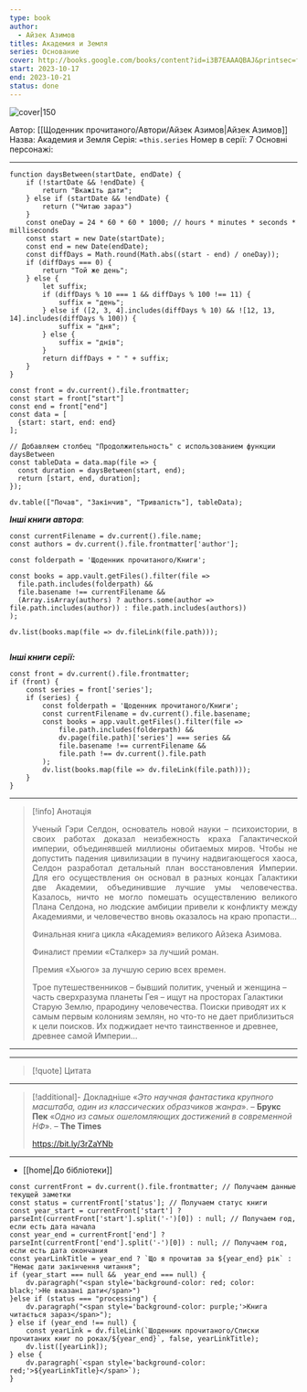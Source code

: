 ```yaml
---
type: book
author:
  - Айзек Азимов
titles: Академия и Земля
series: Основание
cover: http://books.google.com/books/content?id=i3B7EAAAQBAJ&printsec=frontcover&img=1&zoom=1&edge=curl&source=gbs_api
start: 2023-10-17
end: 2023-10-21
status: done
---
```

![cover|150](Айзек%20Азимов%20-%20Академия%20и%20Земля.jpg)

Автор: [[Щоденник прочитаного/Автори/Айзек Азимов|Айзек Азимов]]
Назва: Академия и Земля
Серія:  `=this.series`
Номер в серії: 7
Основні персонажі:

---
```dataviewjs
function daysBetween(startDate, endDate) {
	if (!startDate && !endDate) { 
		return "Вкажіть дати"; 
	} else if (startDate && !endDate) {
		return ("Читаю зараз")
	}
	const oneDay = 24 * 60 * 60 * 1000; // hours * minutes * seconds * milliseconds
	const start = new Date(startDate);
	const end = new Date(endDate);
	const diffDays = Math.round(Math.abs((start - end) / oneDay));
	if (diffDays === 0) {
		return "Той же день";   
	} else {
		let suffix;     
	    if (diffDays % 10 === 1 && diffDays % 100 !== 11) {
		    suffix = "день";     
	    } else if ([2, 3, 4].includes(diffDays % 10) && ![12, 13, 14].includes(diffDays % 100)) {
			suffix = "дня";     
		} else {       
			suffix = "днів";     
		}          
		return diffDays + " " + suffix;   
	} 
}  

const front = dv.current().file.frontmatter;
const start = front["start"]
const end = front["end"]
const data = [
  {start: start, end: end}
];

// Добавляем столбец "Продолжительность" с использованием функции daysBetween
const tableData = data.map(file => {
  const duration = daysBetween(start, end);
  return [start, end, duration];
});

dv.table(["Почав", "Закінчив", "Тривалість"], tableData);
```

***Інші книги автора***:
```dataviewjs
const currentFilename = dv.current().file.name;
const authors = dv.current().file.frontmatter['author'];

const folderpath = 'Щоденник прочитаного/Книги';

const books = app.vault.getFiles().filter(file =>
  file.path.includes(folderpath) &&
  file.basename !== currentFilename &&
  (Array.isArray(authors) ? authors.some(author => file.path.includes(author)) : file.path.includes(authors))
);

dv.list(books.map(file => dv.fileLink(file.path)));


```
***Інші книги серії:***
```dataviewjs
const front = dv.current().file.frontmatter;
if (front) {
	const series = front['series'];
	if (series) {
		const folderpath = 'Щоденник прочитаного/Книги';
		const currentFilename = dv.current().file.basename;
		const books = app.vault.getFiles().filter(file =>  
			file.path.includes(folderpath) && 
			dv.page(file.path)['series'] === series && 
			file.basename !== currentFilename &&
			file.path !== dv.current().file.path 
		);
		dv.list(books.map(file => dv.fileLink(file.path)));
	}
}

```

---
>[!info] Анотація
><p align="justify">Ученый Гэри Селдон, основатель новой науки – психоистории, в своих работах доказал неизбежность краха Галактической империи, объединявшей миллионы обитаемых миров. Чтобы не допустить падения цивилизации в пучину надвигающегося хаоса, Селдон разработал детальный план восстановления Империи. Для его осуществления он основал в разных концах Галактики две Академии, объединившие лучшие умы человечества. Казалось, ничто не могло помешать осуществлению великого Плана Селдона, но людские амбиции привели к конфликту между Академиями, и человечество вновь оказалось на краю пропасти…</p>
> Финальная книга цикла «Академия» великого Айзека Азимова.</p>
> Финалист премии «Сталкер» за лучший роман.</p>
> Премия «Хьюго» за лучшую серию всех времен.</p>
> Трое путешественников – бывший политик, ученый и женщина – часть сверхразума планеты Гея – ищут на просторах Галактики Старую Землю, прародину человечества. Поиски приводят их к самым первым колониям землян, но что-то не дает приблизиться к цели поисков. Их поджидает нечто таинственное и древнее, древнее самой Империи…</p>
___

****
>[!quote] Цитата

****
>[!additional]- Докладніше
>«*Это научная фантастика крупного масштаба, один из классических образчиков жанра*». – **Брукс Пек**
> «*Одно из самых ошеломляющих достижений в современной НФ*». – **The Times**
>
> https://bit.ly/3rZaYNb

****

- [[home|До бібліотеки]]

```dataviewjs
const currentFront = dv.current().file.frontmatter; // Получаем данные текущей заметки 
const status = currentFront['status']; // Получаем статус книги 
const year_start = currentFront['start'] ? parseInt(currentFront['start'].split('-')[0]) : null; // Получаем год, если есть дата начала 
const year_end = currentFront['end'] ? parseInt(currentFront['end'].split('-')[0]) : null; // Получаем год, если есть дата окончания 
const yearLinkTitle = year_end ? `Що я прочитав за ${year_end} рік` : "Немає дати закінчення читання"; 
if (year_start === null &&  year_end === null) {
	dv.paragraph("<span style='background-color: red; color: black;'>Не вказані дати</span>")
}else if (status === "processing") { 
	dv.paragraph("<span style='background-color: purple;'>Книга читається зараз</span>");
} else if (year_end !== null) { 
	const yearLink = dv.fileLink(`Щоденник прочитаного/Списки прочитаних книг по роках/${year_end}`, false, yearLinkTitle); 
	dv.list([yearLink]); 
} else { 
	dv.paragraph(`<span style='background-color: red;'>${yearLinkTitle}</span>`);
}
```